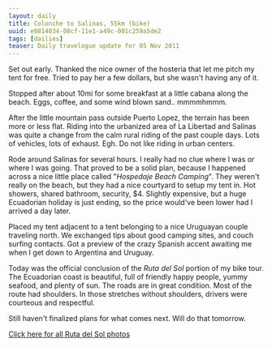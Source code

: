 ```yaml
---
layout: daily
title: Colonche to Salinas, 55km (bike)
uuid: e0814034-08cf-11e1-a49c-001c259a5de2
tags: [dailies]
teaser: Daily travelogue update for 05 Nov 2011
---
```


Set out early. Thanked the nice owner of the hosteria that let me pitch my tent
for free. Tried to pay her a few dollars, but she wasn't having any of it.

Stopped after about 10mi for some breakfast at a little cabana along the beach.
Eggs, coffee, and some wind blown sand.. mmmmhmmm.

After the little mountain pass outside Puerto Lopez, the terrain has been more or
less flat. Riding into the urbanized area of La Libertad and Salinas was quite
a change from the calm rural riding of the past couple days. Lots of vehicles,
lots of exhaust. Egh. Do not like riding in urban centers.

Rode around Salinas for several hours. I really had no clue where I was or where I was going. That proved to be a solid plan, because I happened across a nice little place called "*Hospedaje Beach Camping*". They
weren't really on the beach, but they had a nice courtyard to setup my tent in.
Hot showers, shared bathroom, security, $4. Slightly expensive, but a huge
Ecuadorian holiday is just ending, so the price would've been lower had
I arrived a day later.

Placed my tent adjacent to a tent belonging to a nice Uruguayan couple traveling north. We exchanged tips about good camping sites, and couch surfing contacts. Got a preview of the crazy Spanish accent awaiting me when I get down to Argentina and Uruguay.

Today was the official conclusion of the *Ruta del Sol* portion of my bike
tour. The Ecuadorian coast is beautiful, full of friendly happy people, yummy seafood, and plenty of sun. The roads are in great condition. Most of the route had shoulders. In those stretches without shoulders, drivers were courteous and respectful.

Still haven't finalized plans for what comes next. Will do that tomorrow.


<div class='stb-images_box'><a title="Ruta del Sol Bike Tour Photos" href="http://www.flickr.com/photos/ramblurr/sets/72157628038573828/detail">Click here for all Ruta del Sol photos</a></div>

